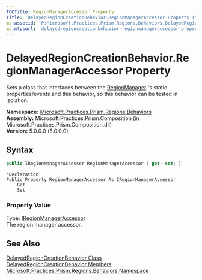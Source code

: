 ```yaml
---
TOCTitle: RegionManagerAccessor Property
Title: 'DelayedRegionCreationBehavior.RegionManagerAccessor Property (Microsoft.Practices.Prism.Regions.Behaviors)'
ms:assetid: 'P:Microsoft.Practices.Prism.Regions.Behaviors.DelayedRegionCreationBehavior.RegionManagerAccessor'
ms:mtpsurl: 'delayedregioncreationbehavior-regionmanageraccessor-property-mspp-regions-behaviors.md'
---
```


# DelayedRegionCreationBehavior.RegionManagerAccessor Property

Sets a class that interfaces between the [RegionManager](/patterns-practices/reference/regionmanager-class-mspp-regions) 's static properties/events and this behavior, so this behavior can be tested in isolation.

**Namespace:** [Microsoft.Practices.Prism.Regions.Behaviors](/patterns-practices/reference/mspp-regions-behaviors-namespace)  
**Assembly:** Microsoft.Practices.Prism.Composition (in Microsoft.Practices.Prism.Composition.dll)<br/>
**Version:** 5.0.0.0 (5.0.0.0)

## Syntax

```C#
public IRegionManagerAccessor RegionManagerAccessor { get; set; }
```

```VB
'Declaration
Public Property RegionManagerAccessor As IRegionManagerAccessor
	Get
	Set
```

### Property Value

Type: [IRegionManagerAccessor](/patterns-practices/reference/iregionmanageraccessor-interface-mspp-regions)  
The region manager accessor.

## See Also

[DelayedRegionCreationBehavior Class](/patterns-practices/reference/delayedregioncreationbehavior-class-mspp-regions-behaviors)  
[DelayedRegionCreationBehavior Members](/patterns-practices/reference/delayedregioncreationbehavior-members-mspp-regions-behaviors)  
[Microsoft.Practices.Prism.Regions.Behaviors Namespace](/patterns-practices/reference/mspp-regions-behaviors-namespace)<br/>